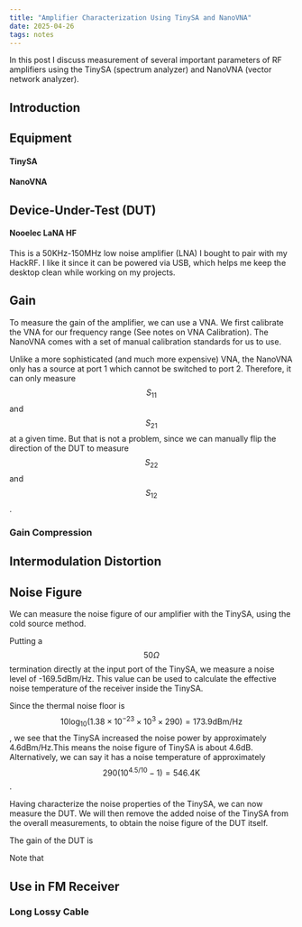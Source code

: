 ```yaml
---
title: "Amplifier Characterization Using TinySA and NanoVNA"
date: 2025-04-26
tags: notes
---
```


In this post I discuss measurement of several important parameters of RF amplifiers using the TinySA (spectrum analyzer) and NanoVNA (vector network analyzer).

## Introduction

## Equipment

#### TinySA

#### NanoVNA

## Device-Under-Test (DUT)

#### Nooelec LaNA HF
This is a 50KHz-150MHz low noise amplifier (LNA) I bought to pair with my HackRF. I like it since it can be powered via USB, which helps me keep the desktop clean while working on my projects.


## Gain 
To measure the gain of the amplifier, we can use a VNA. We first calibrate the VNA for our frequency range (See notes on VNA Calibration). The NanoVNA comes with a set of manual calibration standards for us to use.

Unlike a more sophisticated (and much more expensive) VNA, the NanoVNA only has a source at port 1 which cannot be switched to port 2. Therefore, it can only measure $$S_{11}$$ and $$S_{21}$$ at a given time. But that is not a problem, since we can manually flip the direction of the DUT to measure $$S_{22}$$ and $$S_{12}$$.

### Gain Compression

## Intermodulation Distortion

## Noise Figure
We can measure the noise figure of our amplifier with the TinySA, using the cold source method.

Putting a $$50\Omega$$ termination directly at the input port of the TinySA, we measure a noise level of -169.5dBm/Hz. This value can be used to calculate the effective noise temperature of the receiver inside the TinySA. 

Since the thermal noise floor is $$10\log_{10}(1.38\times10^{-23}\times10^{3}\times290)=\mathrm{173.9dBm/Hz}$$, we see that the TinySA increased the noise power by approximately 4.6dBm/Hz.This means the noise figure of TinySA is about 4.6dB. Alternatively, we can say it has a noise temperature of approximately $$290\left(10^{4.5/10}-1\right)=546.4\mathrm{K}$$.

Having characterize the noise properties of the TinySA, we can now measure the DUT. We will then remove the added noise of the TinySA from the overall measurements, to obtain the noise figure of the DUT itself.

The gain of the DUT is 

Note that

## Use in FM Receiver
### Long Lossy Cable
